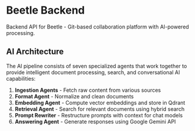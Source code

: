 # Beetle Backend

Backend API for Beetle - Git-based collaboration platform with AI-powered processing.

## AI Architecture
The AI pipeline consists of seven specialized agents that work together to provide intelligent document processing, search, and conversational AI capabilities:

1. **Ingestion Agents** - Fetch raw content from various sources
2. **Format Agent** - Normalize and clean documents
3. **Embedding Agent** - Compute vector embeddings and store in Qdrant
4. **Retrieval Agent** - Search for relevant documents using hybrid search
5. **Prompt Rewriter** - Restructure prompts with context for chat models
6. **Answering Agent** - Generate responses using Google Gemini API